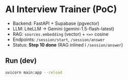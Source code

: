 # AI Interview Trainer (PoC)

- Backend: FastAPI + Supabase (pgvector)
- LLM: LiteLLM → Gemini (gemini-1.5-flash-latest)
- RAG: `sources.embedding` (vector) + `<=>` cosine
- Endpoints: `/session/start`, `/session/answer`
- Status: **Step 10 done** (RAG inlined i `/session/answer`)

## Run (dev)
```bash
uvicorn main:app --reload
